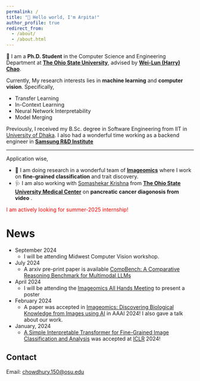 ```yaml
---
permalink: /
title: "💭 Hello world, I'm Arpita!"
author_profile: true
redirect_from: 
  - /about/
  - /about.html
---
```


🏫 I am a <b>Ph.D. Student</b> in the Computer Science and Engineering Department at <b>[The Ohio State University](https://www.osu.edu/)</b>, advised by <b>[Wei-Lun (Harry) Chao](https://sites.google.com/view/wei-lun-harry-chao)</b>. 

Currently, My research interests lies in <b>machine learning</b> and <b>computer vision</b>. Specifically,
- Transfer Learning
- In-Context Learning
- Neural Network Interpretability
- Model Merging

Previously, I received my B.Sc. degree in Software Engineering from IIT in [University of Dhaka](http://www.iit.du.ac.bd/). I also had a wonderful time working as a backend engineer in <b>[Samsung R&D Institute](https://research.samsung.com/srbd)</b>

---

Application wise, 
- 🦋 I am doing research in a wonderful team of <b>[Imageomics](https://imageomics.osu.edu/)</b> where I work on <b>fine-grained classification</b>  and trait discovery. 
- 🩺 I am also working with [Somashekar Krishna](https://scholar.google.com/citations?hl=en&user=lW7g3OEAAAAJ) from <b>[The Ohio State University Medical Center](https://wexnermedical.osu.edu/)</b> on <b>pancreatic cancer diagonosis from video</b> .

<span style="color:red">I am actively looking for summer-2025 internship!</span>

News
======
- September 2024
  -  I will be attending Midwest Computer Vision workshop.
- July 2024
  - A arxiv pre-print paper is available [CompBench: A Comparative Reasoning Benchmark for Multimodal LLMs](https://compbench.github.io/)
- April 2024
  - I will be attending the [Imageomics All Hands Meeting](https://imageomics.osu.edu/allhands) to present a poster 
- February 2024
  - A paper was accepted in [Imageomics: Discovering Biological Knowledge from Images using AI](https://aaai.org/aaai-24-conference/aaai-24-workshop-list/#ws21) in AAAI 2024! I also gave a talk about our work. 
- January, 2024
  - [A Simple Interpretable Transformer for Fine-Grained Image Classification and Analysis](https://arxiv.org/abs/2311.04157) was accepted at [ICLR](https://iclr.cc/) 2024!


Contact
------
Email: chowdhury.150@osu.edu
